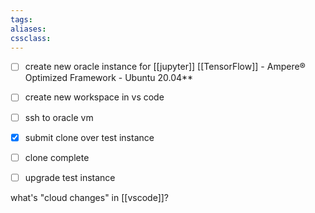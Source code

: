 ```yaml
---
tags:
aliases:
cssclass:
---
```

- [ ] create new oracle instance for [[jupyter]] 
      [[TensorFlow]] - Ampere® Optimized Framework - Ubuntu 20.04**
- [ ] create new workspace in vs code 
- [ ] ssh to oracle vm 

- [x] submit clone over test instance 
- [ ] clone complete
- [ ] upgrade test instance

what's "cloud changes" in [[vscode]]?


